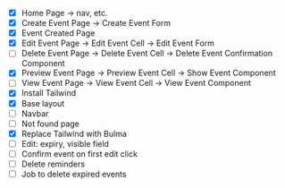 - [x] Home Page -> nav, etc.
- [x] Create Event Page -> Create Event Form
- [x] Event Created Page
- [x] Edit Event Page -> Edit Event Cell -> Edit Event Form
- [ ] Delete Event Page -> Delete Event Cell -> Delete Event Confirmation Component
- [x] Preview Event Page -> Preview Event Cell -> Show Event Component
- [ ] View Event Page -> View Event Cell -> View Event Component
- [x] Install Tailwind
- [x] Base layout
- [ ] Navbar
- [ ] Not found page
- [x] Replace Tailwind with Bulma
- [ ] Edit: expiry, visible field
- [ ] Confirm event on first edit click
- [ ] Delete reminders
- [ ] Job to delete expired events
